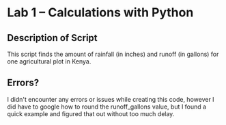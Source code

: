 # Lab 1 – Calculations with Python
## Description of Script
This script finds the amount of rainfall (in inches) and runoff (in gallons) for one agricultural plot in Kenya. 

## Errors? 
I didn't encounter any errors or issues while creating this code, however I did have to google how to round the runoff_gallons value, but I found a quick example and figured that out without too much delay. 


